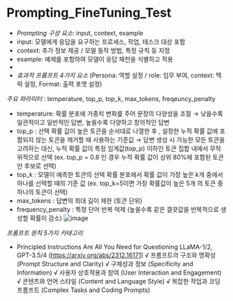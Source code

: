 # Prompting_FineTuning_Test

- *Prompting 구성 요소*: input, context, example
- input: 모델에게 응답을 요구하는 프로세스, 작업, 테스크 대상 포함
- context: 추가 정보 제공 / 모델 동작 방법, 특정 규칙 등 지정
- example: 예제를 포함하여 모델이 응답 패천을 식별하고 적용
- 
- *효과적 프롬프트 4가지 요소* (Persona: 역할 설정 / role: 임무 부여, context: 맥락 설정, Format: 출력 포맷 설정)

*주요 파라미터* : temperature, top_p, top_k, max_tokens, freqeuncy_penalty
- temperature: 확률 분포에 가중치 변화를 주어 문장의 다양성을 조절 →  낮을수록 일관적이고 일반적인 답변, 높을수록 다양하고 창의적인 답변
- top_p : 선택 확률 값이 높은 토큰을 순서대로 나열한 후 , 설정한 누적 확률 값에 포함되지 않는 토큰을 제거할 때 사용하는 기준값  → 답변 생성 시 가능한 모든 토큰을 고려하는 대신, 누적 확률 값이 특정 임계값(top_p) 이하인 토큰 집합 내에서 무작위적으로 선택 (ex. top_p = 0.8 인 경우 누적 확률 값이 상위 80%에 포함된 토큰만 후보로 선택)
- top_k : 모델이 예측한 토큰의 선택 확률 분포에서 확률 값이 가장 높은 k개 중에서 하나를 선택할 때의 기준 값 (ex. top_k=5이면 가장 확률값이 높은 5개 의 토큰 중 하나의 토큰이 선택)
- max_tokens : 답변의 최대 길이 제한 (토큰 단위)
- frequency_penalty : 특정 단어 반복 억제 (높을수록 같은 결괏값을 반복적으로 생성할 확률이 감소)
![image](https://github.com/user-attachments/assets/1e03af03-7024-40e6-b449-d2a38198315c)

*프롬프트 원칙 5가지 카테고리* 
- Principled Instructions Are All You Need for Questioning LLaMA-1/2, GPT-3.5/4 (https://arxiv.org/abs/2312.16171)
 √ 프롬프트의 구조와 명확성 (Prompt Structure and Clarity)
 √ 구체성과 정보 (Specificity and Information)
 √ 사용자 상호작용과 참여 (User Interaction and Engagement)
 √ 콘텐츠와 언어 스타일 (Content and Language Style)
 √ 복잡한 작업과 코딩 프롬프트 (Complex Tasks and Coding Prompts)
